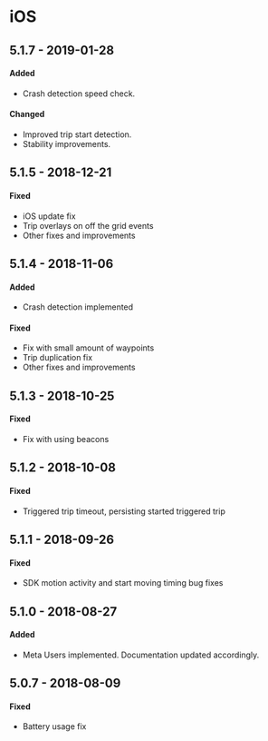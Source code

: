 # iOS

## 5.1.7 - 2019-01-28

#### Added

* Crash detection speed check.

#### Changed

* Improved trip start detection.
* Stability improvements.

## 5.1.5 - 2018-12-21

#### Fixed

* iOS update fix
* Trip overlays on off the grid events
* Other fixes and improvements

## 5.1.4 - 2018-11-06

#### Added

* Crash detection implemented

#### Fixed

* Fix with small amount of waypoints
* Trip duplication fix
* Other fixes and improvements

## 5.1.3 - 2018-10-25

#### Fixed

* Fix with using beacons

## 5.1.2 - 2018-10-08

#### Fixed

* Triggered trip timeout, persisting started triggered trip

## 5.1.1 - 2018-09-26

#### Fixed

* SDK motion activity and start moving timing bug fixes

## 5.1.0 - 2018-08-27

#### Added

* Meta Users implemented. Documentation updated accordingly.

## 5.0.7 - 2018-08-09

#### Fixed

* Battery usage fix

